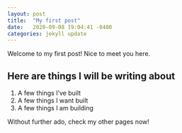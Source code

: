 ```yaml
---
layout: post
title:  "My first post"
date:   2020-09-08 19:04:41 -0400
categories: jekyll update
---
```



Welcome to my first post! Nice to meet you here.

## Here are things I will be writing about

1. A few things I’ve built
2. A few things I want built
3. A few things I am building

Without further ado, check my other pages now!